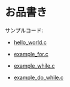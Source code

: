 # お品書き

サンプルコード:

- [hello_world.c](https://github.com/u-lab/c_lang_study_group/blob/main/first_semester/day01/hello_world.c)

- [example_for.c](https://github.com/u-lab/c_lang_study_group/blob/main/first_semester/day01/example_for.c)

- [example_while.c](https://github.com/u-lab/c_lang_study_group/blob/main/first_semester/day01/example_while.c)

- [example_do_while.c](https://github.com/u-lab/c_lang_study_group/blob/main/first_semester/day01/example_do_while.c)
